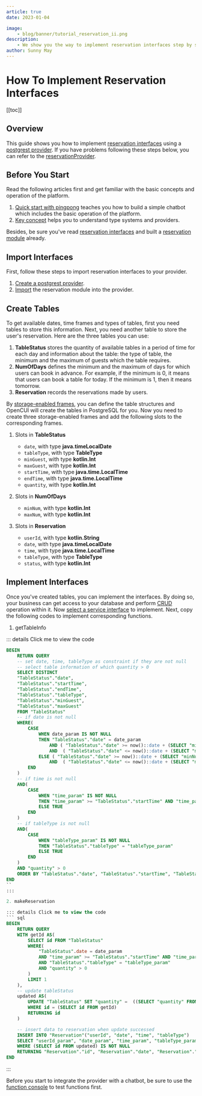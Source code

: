 ```yaml
---
article: true
date: 2023-01-04

image:
    - blog/banner/tutorial_reservation_ii.png
description:
    - We show you the way to implement reservation interfaces step by step
author: Sunny May
---
```


# How To Implement Reservation Interfaces

[[toc]]

## Overview
This guide shows you how to implement [reservation interfaces](./reservation-interfaces.md) using a [postgrest provider](../reference/providers/postgrest.md#overview). If you have problems following these steps below, you can refer to the [reservationProvider](https://build.opencui.io/org/622c8ff683536204fe062b55/agent/6373805420b0d2661d806193/service_schema).

## Before You Start
Read the following articles first and get familiar with the basic concepts and operation of the platform.
1. [Quick start with pingpong](../guide/pingpong.md) teaches you how to build a simple chatbot which includes the basic operation of the platform.
2. [Key concept](../guide/concepts.md) helps you to understand type systems and providers.

Besides, be sure you've read [reservation interfaces](./reservation-interfaces.md) and built a [reservation module](./reservation-interfaces.md#how-to-add) already.

## Import Interfaces
First, follow these steps to import reservation interfaces to your provider.
1. [Create a postgrest provider](../reference/providers/postgrest.md#create-postgrest-provider).
2. [Import](../reference/providers/postgrest.md#declare-service-interface) the reservation module into the provider.

## Create Tables
To get available dates, time frames and types of tables, first you need tables to store this information. Next, you need another table to store the user's reservation. Here are the three tables you can use:

1. **TableStatus** stores the quantity of available tables in a period of time for each day and information about the table: the type of table, the minimum and the maximum of guests which the table requires.
2. **NumOfDays** defines the minimum and the maximum of days for which users can book in advance. For example, if the minimum is 0, it means that users can book a table for today. If the minimum is 1, then it means tomorrow.
3. **Reservation** records the reservations made by users.


By [storage-enabled frames](../reference/providers/postgrest.md#create-database-tables), you can define the table structures and OpenCUI will create the tables in PostgreSQL for you. Now you need to create three storage-enabled frames and add the following slots to the corresponding frames.

1. Slots in **TableStatus**
    - `date`, with type **java.timeLocalDate**
    - `tableType`, with type **TableType**
    - `minGuest`, with type **kotlin.Int**
    - `maxGuest`, with type **kotlin.Int**
    - `startTime`, with type **java.time.LocalTime**
    - `endTime`, with type **java.time.LocalTime**
    - `quantity`, with type **kotlin.Int**

2. Slots in **NumOfDays**
    - `minNum`, with type **kotlin.Int**
    - `maxNum`, with type **kotlin.Int**

3. Slots in **Reservation**
    - `userId`, with type **kotlin.String**
    - `date`, with type **java.timeLocalDate**
    - `time`, with type **java.time.LocalTime**
    - `tableType`, with type **TableType**
    - `status`, with type **kotlin.Int**

## Implement Interfaces
Once you've created tables, you can implement the interfaces. By doing so, your business can get access to your database and perform [CRUD](https://en.wikipedia.org/wiki/Create,_read,_update_and_delete) operation within it. Now [select a service interface](../reference/providers/postgrest.md#provide-function-implementation) to implement. Next, copy the following codes to implement corresponding functions.

1. getTableInfo

::: details Click me to view the code
``` sql
BEGIN
    RETURN QUERY 
    -- set date, time, tableType as constraint if they are not null
    -- select table information of which quantity > 0
    SELECT DISTINCT 
    "TableStatus"."date", 
    "TableStatus"."startTime", 
    "TableStatus"."endTime",
    "TableStatus"."tableType",
    "TableStatus"."minGuest", 
    "TableStatus"."maxGuest"
    FROM "TableStatus" 
    -- if date is not null
    WHERE(
        CASE 
            WHEN date_param IS NOT NULL
            THEN "TableStatus"."date" = date_param
                AND ( "TableStatus"."date" >= now()::date + (SELECT "minNum" FROM "NumOfDays" )::Int )
                AND  ( "TableStatus"."date" <= now()::date + (SELECT "maxNum" FROM "NumOfDays" )::Int )
            ELSE ( "TableStatus"."date" >= now()::date + (SELECT "minNum" FROM "NumOfDays" )::Int )
                AND  ( "TableStatus"."date" <= now()::date + (SELECT "maxNum" FROM "NumOfDays" )::Int )
        END
    )
    -- if time is not null
    AND(
        CASE 
            WHEN "time_param" IS NOT NULL
            THEN "time_param" >= "TableStatus"."startTime" AND "time_param" <= "TableStatus"."endTime"
            ELSE TRUE
        END
    )
    -- if tableType is not null
    AND(
        CASE 
            WHEN "tableType_param" IS NOT NULL
            THEN "TableStatus"."tableType" = "tableType_param"
            ELSE TRUE
        END     
    )
    AND "quantity" > 0
    ORDER BY "TableStatus"."date", "TableStatus"."startTime", "TableStatus"."minGuest";
END
``
::: 

2. makeReservation

::: details Click me to view the code
``` sql
BEGIN
    RETURN QUERY 
    WITH getId AS(
        SELECT id FROM "TableStatus" 
        WHERE( 
            "TableStatus".date = date_param
            AND "time_param" >= "TableStatus"."startTime" AND "time_param" <= "TableStatus"."endTime"
            AND "TableStatus"."tableType" = "tableType_param"
            AND "quantity" > 0  
        )
        LIMIT 1
    ),
    -- update tableStatus
    updated AS(
        UPDATE "TableStatus" SET "quantity" =  ((SELECT "quantity" FROM "TableStatus" WHERE id = (SELECT * FROM getId)) - 1)
        WHERE id = (SELECT id FROM getId)
        RETURNING id
    )

    -- insert data to reservation when update successed
    INSERT INTO "Reservation"("userId", "date", "time", "tableType")
    SELECT "userId_param", "date_param", "time_param", "tableType_param"
    WHERE (SELECT id FROM updated) IS NOT NULL
    RETURNING "Reservation"."id", "Reservation"."date", "Reservation"."time", "Reservation"."tableType";
END
```
:::

Before you start to integrate the provider with a chatbot, be sure to use the [function console](../reference/providers/postgrest.md#function-console) to test functions first.
